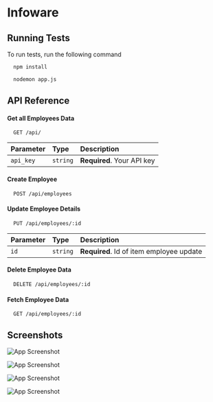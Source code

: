 # Infoware

## Running Tests

To run tests, run the following command

```bash
  npm install
```

  
```bash
  nodemon app.js
```


## API Reference

#### Get all Employees Data 


```http
  GET /api/
```

| Parameter | Type     | Description                |
| :-------- | :------- | :------------------------- |
| `api_key` | `string` | **Required**. Your API key |

#### Create Employee 

```http
  POST /api/employees
```

#### Update Employee Details 

```http
  PUT /api/employees/:id
```

| Parameter | Type     | Description                       |
| :-------- | :------- | :-------------------------------- |
| `id`      | `string` | **Required**. Id of item employee update  


#### Delete Employee Data

```http
  DELETE /api/employees/:id
```

#### Fetch Employee Data

```http
  GET /api/employees/:id
```

## Screenshots

![App Screenshot](https://user-images.githubusercontent.com/77271332/231257989-a6f3ffe7-edb6-47ed-940d-1d620f80dee4.png?text=App+Screenshot+Here)

![App Screenshot](https://user-images.githubusercontent.com/77271332/231258416-17392387-b4ff-4001-933b-dc00b807bb25.png?text=App+Screenshot+Here)

![App Screenshot](https://user-images.githubusercontent.com/77271332/231258527-49b897a6-8e8c-4f13-8c85-5ca0e8f8df9d.png?text=App+Screenshot+Here)

![App Screenshot](https://user-images.githubusercontent.com/77271332/231258852-004f685c-31e6-4d8e-9c1a-ee9ee1aba33e.png?text=App+Screenshot+Here)
